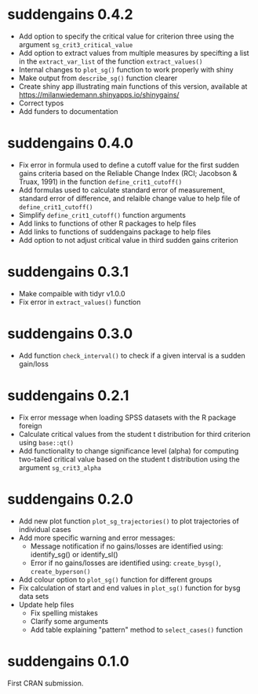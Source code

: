 # suddengains 0.4.2

- Add option to specify the critical value for criterion three using the argument `sg_crit3_critical_value`
- Add option to extract values from multiple measures by specifting a list in the `extract_var_list` of the function `extract_values()`
- Internal changes to `plot_sg()` function to work properly with shiny
- Make output from `describe_sg()` function clearer
- Create shiny app illustrating main functions of this version, available at https://milanwiedemann.shinyapps.io/shinygains/
- Correct typos
- Add funders to documentation

# suddengains 0.4.0

- Fix error in formula used to define a cutoff value for the first sudden gains criteria based on the Reliable Change Index (RCI; Jacobson & Truax, 1991) in the function `define_crit1_cutoff()`
- Add formulas used to calculate standard error of measurement, standard error of difference, and relaible change value to help file of `define_crit1_cutoff()`
- Simplify `define_crit1_cutoff()` function arguments 
- Add links to functions of other R packages to help files
- Add links to functions of suddengains package to help files
- Add option to not adjust critical value in third sudden gains criterion

# suddengains 0.3.1

- Make compaible with tidyr v1.0.0
- Fix error in `extract_values()` function

# suddengains 0.3.0

- Add function `check_interval()` to check if a given interval is a sudden gain/loss

# suddengains 0.2.1

- Fix error message when loading SPSS datasets with the R package foreign 
- Calculate critical values from the student t distribution for third criterion using `base::qt()`
- Add functionality to change significance level (alpha) for computing two-tailed critical value based on the student t distribution using the argument `sg_crit3_alpha`

# suddengains 0.2.0

- Add new plot function `plot_sg_trajectories()` to plot trajectories of individual cases
- Add more specific warning and error messages:
  - Message notification if no gains/losses are identified using: identify_sg() or identify_sl()
  - Error if no gains/losses are identified using: `create_bysg()`, `create_byperson()`
- Add colour option to `plot_sg()` function for different groups
- Fix calculation of start and end values in `plot_sg()` function for bysg data sets
- Update help files
  - Fix spelling mistakes
  - Clarify some arguments
  - Add table explaining "pattern" method to `select_cases()` function

# suddengains 0.1.0

First CRAN submission.
